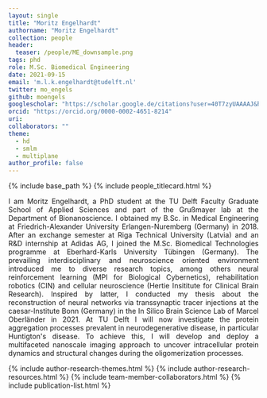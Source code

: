 ```yaml
---
layout: single
title: "Moritz Engelhardt"
authorname: "Moritz Engelhardt"
collection: people
header:
  teaser: /people/ME_downsample.png
tags: phd
role: M.Sc. Biomedical Engineering
date: 2021-09-15
email: 'm.l.k.engelhardt@tudelft.nl'
twitter: mo_engels
github: moengels
googlescholar: "https://scholar.google.de/citations?user=40T7zyUAAAAJ&hl=de"
orcid: "https://orcid.org/0000-0002-4651-8214"
uri: 
collaborators: ""
theme: 
  - hd
  - smlm
  - multiplane
author_profile: false
---
```

{% include base_path %}
{% include people_titlecard.html %}


<p align= "justify">
I am Moritz Engelhardt, a PhD student at the TU Delft Faculty Graduate School of Applied Sciences and part of the Grußmayer lab at the Department of Bionanoscience. I obtained my B.Sc. in Medical Engineering at Friedrich-Alexander University Erlangen-Nuremberg (Germany) in 2018. After an exchange semester at Riga Technical University (Latvia) and an R&D internship at Adidas AG, I joined the M.Sc. Biomedical Technologies programme at Eberhard-Karls University Tübingen (Germany). The prevailing interdisciplinary and neuroscience oriented environment introduced me to diverse research topics, among others neural reinforcement learning (MPI for Biological Cybernetics), rehabilitation robotics (CIN) and cellular neuroscience (Hertie Insititute for Clinical Brain Research). Inspired by latter, I conducted my thesis about the reconstruction of neural networks via transsynaptic tracer injections at the caesar-Institute Bonn (Germany) in the In Silico Brain Science Lab of Marcel Oberländer in 2021. At TU Delft I will now investigate the protein aggregation processes prevalent in neurodegenerative disease, in particular Huntigton's disease. To achieve this, I will develop and deploy a multifaceted nanoscale imaging approach to uncover intracellular protein dynamics and structural changes during the oligomerization processes.

{% include author-research-themes.html %}
{% include author-research-resources.html %}
{% include team-member-collaborators.html %}
{% include publication-list.html %}